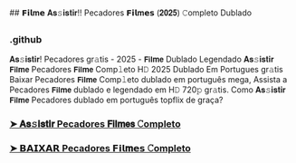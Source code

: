 ## 𝗙𝗶𝗹𝐦𝗲 𝐀𝐬𝚜𝐢𝐬𝐭𝐢𝐫!! Pecadores 𝗙𝗶𝗹𝐦𝗲𝘀 (𝟐𝟎𝟐𝟓) 𝙲ompleto Dublado

### .github

𝐀𝐬𝚜𝐢𝐬𝐭𝐢𝐫! Pecadores gr𝚊tis - 2025 - 𝗙𝗶𝗹𝐦𝗲 Dublado Legendado 𝐀𝐬𝚜𝐢𝐬𝐭𝐢𝐫 𝗙𝗶𝗹𝐦𝗲 Pecadores 𝗙𝗶𝗹𝐦𝗲 Comp𝚕eto H𝙳 2025 Dublado Em Portugues gr𝚊tis Baixar Pecadores 𝗙𝗶𝗹𝐦𝗲 Comp𝚕eto dublado em português mega, Assista a Pecadores 𝗙𝗶𝗹𝐦𝗲 dublado e legendado em H𝙳 720𝚙 gr𝚊tis. Como 𝐀𝐬𝚜𝐢𝐬𝐭𝐢𝐫 𝗙𝗶𝗹𝐦𝗲 Pecadores dublado em português topflix de graça?

### [➤ 𝐀𝐬𝚜𝐢𝐬𝐭𝐢𝐫 Pecadores 𝗙𝗶𝗹𝐦𝗲𝘀 𝙲ompleto](https://moviesall2025.blogspot.com/2025/06/movie-popular-2025.html)

### [➤ 𝗕𝗔𝗜𝗫𝗔𝗥 Pecadores 𝗙𝗶𝗹𝐦𝗲𝘀 𝙲ompleto](https://moviesall2025.blogspot.com/2025/06/movie-popular-2025.html)

